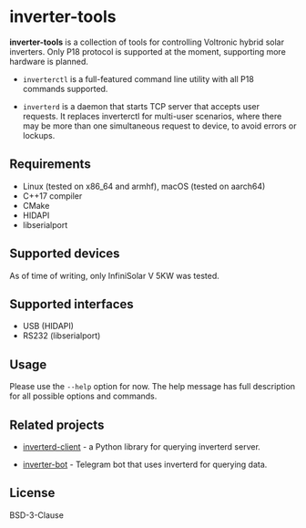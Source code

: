 # inverter-tools

**inverter-tools** is a collection of tools for controlling Voltronic hybrid solar
inverters. Only P18 protocol is supported at the moment, supporting more hardware 
is planned.

- `inverterctl` is a full-featured command line utility with all P18 commands
  supported.
  
- `inverterd` is a daemon that starts TCP server that accepts user requests. It 
  replaces inverterctl for multi-user scenarios, where there may be more than one
  simultaneous request to device, to avoid errors or lockups. 

## Requirements

- Linux (tested on x86_64 and armhf), macOS (tested on aarch64)
- C++17 compiler
- CMake
- HIDAPI
- libserialport

## Supported devices

As of time of writing, only InfiniSolar V 5KW was tested.

## Supported interfaces

* USB (HIDAPI)
* RS232 (libserialport)

## Usage

Please use the `--help` option for now. The help message has full description
for all possible options and commands.

## Related projects

- [inverterd-client](https://github.com/gch1p/inverterd-client) - a Python library
  for querying inverterd server.
  
- [inverter-bot](https://github.com/gch1p/inverter-bot) - Telegram bot that uses inverterd
  for querying data.

## License

BSD-3-Clause